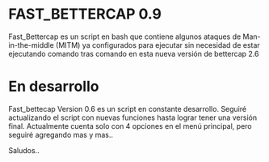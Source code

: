 # FAST_BETTERCAP 0.9
Fast_Bettercap es un script en bash que contiene algunos ataques de Man-in-the-middle  (MITM) ya configurados para ejecutar sin necesidad de estar ejecutando comando tras comando en esta nueva versión de bettercap 2.6

# En desarrollo
Fast_bettecap Version 0.6 es un script en constante desarrollo. Seguiré actualizando el script con nuevas funciones hasta lograr tener una versión final. Actualmente cuenta solo con 4 opciones en el menú principal, pero seguiré agregando mas y mas..

Saludos..

